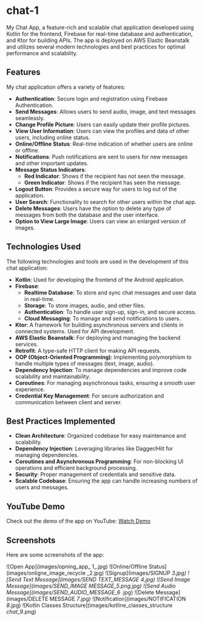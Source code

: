 # chat-1

My Chat App, a feature-rich and scalable chat application developed using Kotlin for the frontend, Firebase for real-time database and authentication, and Ktor for building APIs. The app is deployed on AWS Elastic Beanstalk and utilizes several modern technologies and best practices for optimal performance and scalability.

## Features

My chat application offers a variety of features:

- **Authentication**: Secure login and registration using Firebase Authentication.
- **Send Messages**: Allows users to send audio, image, and text messages seamlessly.
- **Change Profile Picture**: Users can easily update their profile pictures.
- **View User Information**: Users can view the profiles and data of other users, including online status.
- **Online/Offline Status**: Real-time indication of whether users are online or offline.
- **Notifications**: Push notifications are sent to users for new messages and other important updates.
- **Message Status Indicators**:
  - **Red Indicator**: Shows if the recipient has not seen the message.
  - **Green Indicator**: Shows if the recipient has seen the message.
- **Logout Button**: Provides a secure way for users to log out of the application.
- **User Search**: Functionality to search for other users within the chat app.
- **Delete Messages**: Users have the option to delete any type of messages from both the database and the user interface.
- **Option to View Large Image**: Users can view an enlarged version of images.

## Technologies Used

The following technologies and tools are used in the development of this chat application:

- **Kotlin**: Used for developing the frontend of the Android application.
- **Firebase**:
  - **Realtime Database**: To store and sync chat messages and user data in real-time.
  - **Storage**: To store images, audio, and other files.
  - **Authentication**: To handle user sign-up, sign-in, and secure access.
  - **Cloud Messaging**: To manage and send notifications to users.
- **Ktor**: A framework for building asynchronous servers and clients in connected systems. Used for API development.
- **AWS Elastic Beanstalk**: For deploying and managing the backend services.
- **Retrofit**: A type-safe HTTP client for making API requests.
- **OOP (Object-Oriented Programming)**: Implementing polymorphism to handle multiple types of messages (text, image, audio).
- **Dependency Injection**: To manage dependencies and improve code scalability and maintainability.
- **Coroutines**: For managing asynchronous tasks, ensuring a smooth user experience.
- **Credential Key Management**: For secure authorization and communication between client and server.

## Best Practices Implemented

- **Clean Architecture**: Organized codebase for easy maintenance and scalability.
- **Dependency Injection**: Leveraging libraries like Dagger/Hilt for managing dependencies.
- **Coroutines and Asynchronous Programming**: For non-blocking UI operations and efficient background processing.
- **Security**: Proper management of credentials and sensitive data.
- **Scalable Codebase**: Ensuring the app can handle increasing numbers of users and messages.

## YouTube Demo

Check out the demo of the app on YouTube: [Watch Demo](https://youtu.be/llaznWZZKGc)

## Screenshots

Here are some screenshots of the app:


![Open App](images/opning_app_ 1_.jpg)
![Online/Offline Status](images/onligne_image_recycle _2.jpg)
![Signup](images/SIGNUP _3.jpg)
![Send Text Message](images/SEND _TEXT_MESSAGE _4_.jpg)
![Send Image Message](images/SEND_IMAGE MESSAGE_5_.png.jpg)
![Send Audio Message](images/SEND_AUDIO_MESSAGE_6_ .jpg)
![Delete Message](images/DELETE MESSAGE _7_.jpg)
![Notification](images/NOTIFICATION _8_.jpg)
![Kotlin Classes Structure](images/kotline_classes_structure _chat_9_.png)

